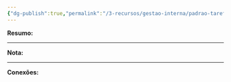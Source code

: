 ```yaml
---
{"dg-publish":true,"permalink":"/3-recursos/gestao-interna/padrao-tarefas/conferir-provisao-de-impostos/","dgPassFrontmatter":true,"created":"2025-07-01T11:50:10.230-03:00","updated":"2025-06-05T23:20:57.320-03:00"}
---
```


**Resumo:** 


---

**Nota:**

---

**Conexões:**


